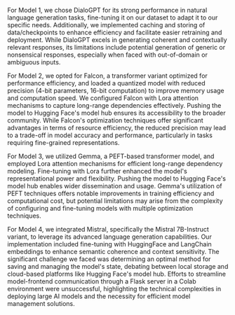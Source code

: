 For Model 1, we chose DialoGPT for its strong performance in natural language generation tasks,
fine-tuning it on our dataset to adapt it to our specific needs. Additionally, we implemented 
caching and storing of data/checkpoints to enhance efficiency and facilitate easier retraining
and deployment. While DialoGPT excels in generating coherent and contextually relevant responses, its limitations 
include potential generation of generic or nonsensical responses, especially when faced with out-of-domain or ambiguous inputs.

For Model 2, we opted for Falcon, a transformer variant optimized for performance efficiency, and 
loaded a quantized model with reduced precision (4-bit parameters, 16-bit computation) to improve memory
usage and computation speed. We configured Falcon with Lora attention mechanisms to capture long-range 
dependencies effectively. Pushing the model to Hugging Face's model hub ensures its accessibility to the broader community. 
While Falcon's optimization techniques offer significant advantages in terms of resource efficiency, the reduced precision 
may lead to a trade-off in model accuracy and performance, particularly in tasks requiring fine-grained representations.

For Model 3, we utilized Gemma, a PEFT-based transformer model, and employed Lora attention mechanisms for efficient 
long-range dependency modeling. Fine-tuning with Lora further enhanced the model's representational power and flexibility.
Pushing the model to Hugging Face's model hub enables wider dissemination and usage. Gemma's utilization of PEFT techniques
offers notable improvements in training efficiency and computational cost, but potential limitations may arise from the complexity 
of configuring and fine-tuning models with multiple optimization techniques.

For Model 4, we integrated Mistral, specifically the Mistral 7B-Instruct variant, to leverage its advanced language generation
capabilities. Our implementation included fine-tuning with HuggingFace and LangChain embeddings to enhance semantic 
coherence and context sensitivity. The significant challenge we faced was determining an optimal method for saving and managing 
the model's state, debating between local storage and cloud-based platforms like Hugging Face's model hub. Efforts to streamline
model-frontend communication through a Flask server in a Colab environment were unsuccessful, highlighting the technical complexities 
in deploying large AI models and the necessity for efficient model management solutions.
